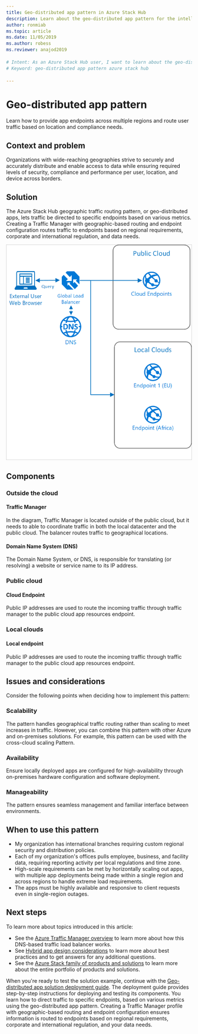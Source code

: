 ```yaml
---
title: Geo-distributed app pattern in Azure Stack Hub
description: Learn about the geo-distributed app pattern for the intelligent edge using Azure and Azure Stack Hub.
author: ronmiab 
ms.topic: article
ms.date: 11/05/2019
ms.author: robess
ms.reviewer: anajod2019

# Intent: As an Azure Stack Hub user, I want to learn about the geo-distributed app pattern so I can direct traffic to specific endpoints based on various metrics.
# Keyword: geo-distributed app pattern azure stack hub

---
```


# Geo-distributed app pattern

Learn how to provide app endpoints across multiple regions and route user traffic based on location and compliance needs.

## Context and problem

Organizations with wide-reaching geographies strive to securely and accurately distribute and enable access to data while ensuring required levels of security, compliance and performance per user, location, and device across borders.

## Solution

The Azure Stack Hub geographic traffic routing pattern, or geo-distributed apps, lets traffic be directed to specific endpoints based on various metrics. Creating a Traffic Manager with geographic-based routing and endpoint configuration routes traffic to endpoints based on regional requirements, corporate and international regulation, and data needs.

![Geo-distributed pattern](media/pattern-geo-distributed/geo-distribution.png)

## Components

### Outside the cloud

#### Traffic Manager

In the diagram, Traffic Manager is located outside of the public cloud, but it needs to able to coordinate traffic in both the local datacenter and the public cloud. The balancer routes traffic to geographical locations.

#### Domain Name System (DNS)

The Domain Name System, or DNS, is responsible for translating (or resolving) a website or service name to its IP address.

### Public cloud

#### Cloud Endpoint

Public IP addresses are used to route the incoming traffic through traffic manager to the public cloud app resources endpoint.  

### Local clouds

#### Local endpoint

Public IP addresses are used to route the incoming traffic through traffic manager to the public cloud app resources endpoint.

## Issues and considerations

Consider the following points when deciding how to implement this pattern:

### Scalability

The pattern handles geographical traffic routing rather than scaling to meet increases in traffic. However, you can combine this pattern with other Azure and on-premises solutions. For example, this pattern can be used with the cross-cloud scaling Pattern.

### Availability

Ensure locally deployed apps are configured for high-availability through on-premises hardware configuration and software deployment.

### Manageability

The pattern ensures seamless management and familiar interface between environments.

## When to use this pattern

- My organization has international branches requiring custom regional security and distribution policies.
- Each of my organization's offices pulls employee, business, and facility data, requiring reporting activity per local regulations and time zone.
- High-scale requirements can be met by horizontally scaling out apps, with multiple app deployments being made within a single region and across regions to handle extreme load requirements.
- The apps must be highly available and responsive to client requests even in single-region outages.

## Next steps

To learn more about topics introduced in this article:

- See the [Azure Traffic Manager overview](/azure/traffic-manager/traffic-manager-overview) to learn more about how this DNS-based traffic load balancer works.
- See [Hybrid app design considerations](overview-app-design-considerations.md) to learn more about best practices and to get answers for any additional questions.
- See the [Azure Stack family of products and solutions](/azure-stack) to learn more about the entire portfolio of products and solutions.

When you're ready to test the solution example, continue with the [Geo-distributed app solution deployment guide](/azure/architecture/hybrid/deployments/solution-deployment-guide-geo-distributed?toc=/hybrid/app-solutions/toc.json&bc=/hybrid/breadcrumb/toc.json). The deployment guide provides step-by-step instructions for deploying and testing its components. You learn how to direct traffic to specific endpoints, based on various metrics using the geo-distributed app pattern. Creating a Traffic Manager profile with geographic-based routing and endpoint configuration ensures information is routed to endpoints based on regional requirements, corporate and international regulation, and your data needs.
